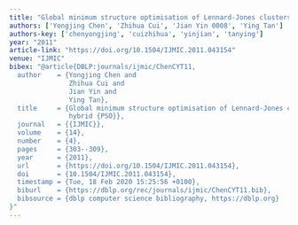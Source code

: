 ```yaml
---
title: "Global minimum structure optimisation of Lennard-Jones clusters by hybrid PSO"
authors: ['Yongjing Chen', 'Zhihua Cui', 'Jian Yin 0008', 'Ying Tan']
authors-key: ['chenyongjing', 'cuizhihua', 'yinjian', 'tanying']
year: "2011"
article-link: "https://doi.org/10.1504/IJMIC.2011.043154"
venue: "IJMIC"
bibex: "@article{DBLP:journals/ijmic/ChenCYT11,
  author    = {Yongjing Chen and
               Zhihua Cui and
               Jian Yin and
               Ying Tan},
  title     = {Global minimum structure optimisation of Lennard-Jones clusters by
               hybrid {PSO}},
  journal   = {{IJMIC}},
  volume    = {14},
  number    = {4},
  pages     = {303--309},
  year      = {2011},
  url       = {https://doi.org/10.1504/IJMIC.2011.043154},
  doi       = {10.1504/IJMIC.2011.043154},
  timestamp = {Tue, 18 Feb 2020 15:25:56 +0100},
  biburl    = {https://dblp.org/rec/journals/ijmic/ChenCYT11.bib},
  bibsource = {dblp computer science bibliography, https://dblp.org}
}"
---
```

